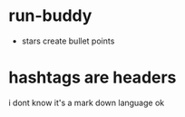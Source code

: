 # run-buddy
* stars create bullet points
# hashtags are headers
i dont know it's a mark down language ok

